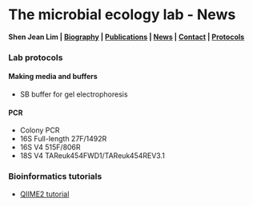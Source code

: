 # The microbial ecology lab - News
**Shen Jean Lim | [Biography](bio.md) | [Publications](pubs.md) | [News](news.md) | [Contact](contact.md) | [Protocols](protocols.md)**

### Lab protocols

#### Making media and buffers
- SB buffer for gel electrophoresis
  
#### PCR
- Colony PCR
- 16S Full-length 27F/1492R
- 16S V4 515F/806R
- 18S V4 TAReuk454FWD1/TAReuk454REV3.1

### Bioinformatics tutorials
- [QIIME2 tutorial](https://github.com/shenjean/diversity/wiki)
